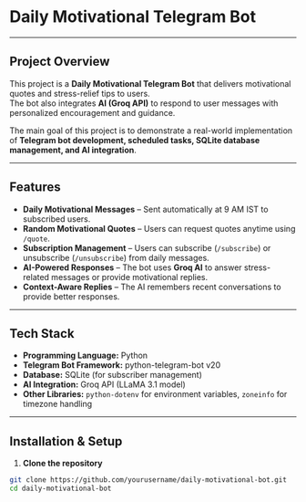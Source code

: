 # Daily Motivational Telegram Bot



---

## Project Overview

This project is a **Daily Motivational Telegram Bot** that delivers motivational quotes and stress-relief tips to users.  
The bot also integrates **AI (Groq API)** to respond to user messages with personalized encouragement and guidance.  

The main goal of this project is to demonstrate a real-world implementation of **Telegram bot development, scheduled tasks, SQLite database management, and AI integration**.

---

## Features

- **Daily Motivational Messages** – Sent automatically at 9 AM IST to subscribed users.
- **Random Motivational Quotes** – Users can request quotes anytime using `/quote`.
- **Subscription Management** – Users can subscribe (`/subscribe`) or unsubscribe (`/unsubscribe`) from daily messages.
- **AI-Powered Responses** – The bot uses **Groq AI** to answer stress-related messages or provide motivational replies.
- **Context-Aware Replies** – The AI remembers recent conversations to provide better responses.

---

## Tech Stack

- **Programming Language:** Python  
- **Telegram Bot Framework:** python-telegram-bot v20  
- **Database:** SQLite (for subscriber management)  
- **AI Integration:** Groq API (LLaMA 3.1 model)  
- **Other Libraries:** `python-dotenv` for environment variables, `zoneinfo` for timezone handling  

---

## Installation & Setup

1. **Clone the repository**
```bash
git clone https://github.com/yourusername/daily-motivational-bot.git
cd daily-motivational-bot

